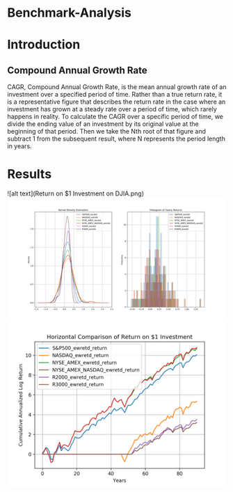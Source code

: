 # Benchmark-Analysis

# Introduction
## Compound Annual Growth Rate
CAGR, Compound Annual Growth Rate, is the mean annual growth rate of an investment over a specified period of
time. Rather than a true return rate, it is a representative figure that describes the return rate in the case where an
investment has grown at a steady rate over a period of time, which rarely happens in reality. To calculate the CAGR
over a specific period of time, we divide the ending value of an investment by its original value at the beginning of
that period. Then we take the Nth root of that figure and subtract 1 from the subsequent result, where N represents
the period length in years.

# Results
![alt text](Return on $1 Investment on DJIA.png)
![alt text](distribution_analysis.png)
![alt text](horz_return.png)
